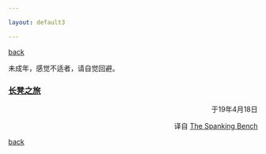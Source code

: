 ```yaml
---

layout: default3

---
```


<p style="text-align:left"><a href="../index.html">back</a></p>

<p>未成年，感觉不适者，请自觉回避。</p>

### [长凳之旅](./bd.md)
<p style="text-align:right">于19年4月18日</p>
<p style="text-align:right">译自 <a href="http://jayepeaches.com/short-stories/the-spanking-bench/">The Spanking Bench</a></p>

<p style="text-align:left"><a href="../index.html">back</a></p>
